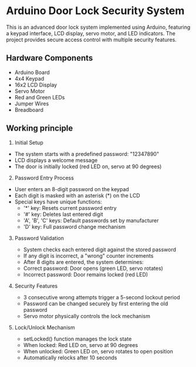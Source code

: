 # Arduino Door Lock Security System
This is an advanced door lock system implemented using Arduino, featuring a keypad interface, LCD display, servo motor, and LED indicators. The project provides secure access control with multiple security features.
## Hardware Components
* Arduino Board
* 4x4 Keypad
* 16x2 LCD Display
* Servo Motor
* Red and Green LEDs
* Jumper Wires
* Breadboard
## Working principle
1. Initial Setup 
 * The system starts with a predefined password: "12347890" 
 * LCD displays a welcome message 
 * The door is initially locked (red LED on, servo at 90 degrees) 

2. Password Entry Process 
 * User enters an 8-digit password on the keypad 
 * Each digit is masked with an asterisk (*) on the LCD 
 * Special keys have unique functions:  
      - '*' key: Resets current password entry
      - '#' key: Deletes last entered digit 
      - 'A', 'B', 'C' keys: Default passwords set by manufacturer 
      - 'D' key: Full password change mechanism 

3. Password Validation
   * System checks each entered digit against the stored password 
   * If any digit is incorrect, a "wrong" counter increments
   * After 8 digits are entered, the system determines:
   * Correct password: Door opens (green LED, servo rotates)
   * Incorrect password: Door remains locked (red LED) 

4. Security Features
   * 3 consecutive wrong attempts trigger a 5-second lockout period
   * Password can be changed securely by first entering the old password
   * Servo motor physically controls the lock mechanism 

5. Lock/Unlock Mechanism
   * setLocked() function manages the lock state  
   * When locked: Red LED on, servo at 90 degrees 
   * When unlocked: Green LED on, servo rotates to open position 
   * Automatically relocks after 10 seconds 

